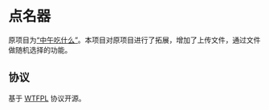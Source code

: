 # 点名器

原项目为[“中午吃什么”](https://github.com/huangyafei/chishenme)。本项目对原项目进行了拓展，增加了上传文件，通过文件做随机选择的功能。

## 协议

基于 [WTFPL](https://en.wikipedia.org/wiki/WTFPL) 协议开源。
